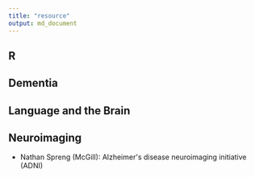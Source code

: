 ```yaml
---
title: "resource"
output: md_document
---
```


## R


## Dementia


## Language and the Brain


## Neuroimaging

- Nathan Spreng (McGill): Alzheimer's disease neuroimaging initiative (ADNI)
